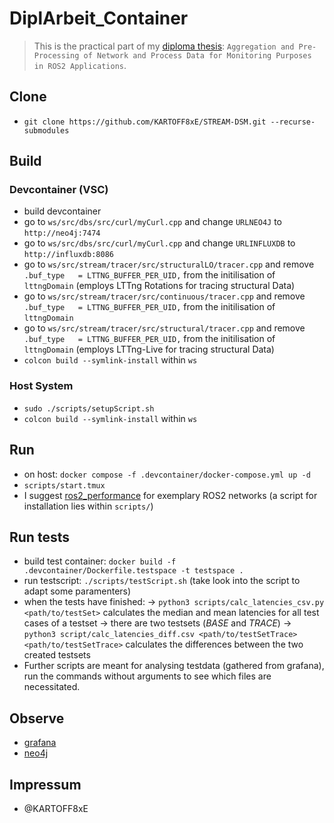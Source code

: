 # DiplArbeit_Container

> This is the practical part of my [diploma thesis](https://github.com/KARTOFF8xE/DiplArbeit): `Aggregation and Pre-Processing of Network and Process Data for Monitoring Purposes in ROS2 Applications`.


## Clone 
* `git clone https://github.com/KARTOFF8xE/STREAM-DSM.git --recurse-submodules`


## Build
### Devcontainer (VSC)
* build devcontainer
* go to `ws/src/dbs/src/curl/myCurl.cpp` and change `URLNEO4J` to `http://neo4j:7474`
* go to `ws/src/dbs/src/curl/myCurl.cpp` and change `URLINFLUXDB` to `http://influxdb:8086`
* go to `ws/src/stream/tracer/src/structuralLO/tracer.cpp` and remove `.buf_type   = LTTNG_BUFFER_PER_UID,` from the initilisation of `lttngDomain` (employs LTTng Rotations for tracing structural Data)
* go to `ws/src/stream/tracer/src/continuous/tracer.cpp` and remove `.buf_type   = LTTNG_BUFFER_PER_UID,` from the initilisation of `lttngDomain`
* go to `ws/src/stream/tracer/src/structural/tracer.cpp` and remove `.buf_type   = LTTNG_BUFFER_PER_UID,` from the initilisation of `lttngDomain` (employs LTTng-Live for tracing structural Data)
* `colcon build --symlink-install` within `ws`


### Host System
* `sudo ./scripts/setupScript.sh`
* `colcon build --symlink-install` within `ws`


## Run
* on host: `docker compose -f .devcontainer/docker-compose.yml up -d`
* `scripts/start.tmux`
* I suggest [ros2_performance](https://github.com/Irobot-ros/ros2-performance) for exemplary ROS2 networks (a script for installation lies within `scripts/`)


## Run tests
* build test container: `docker build -f .devcontainer/Dockerfile.testspace -t testspace .`
* run testscript: `./scripts/testScript.sh` (take look into the script to adapt some paramenters)
* when the tests have finished:
    &rarr; `python3 scripts/calc_latencies_csv.py <path/to/testSet>` calculates the median and mean latencies for all test cases of a testset
        &rarr; there are two testsets (_BASE_ and _TRACE_)
    &rarr; `python3 script/calc_latencies_diff.csv <path/to/testSetTrace> <path/to/testSetTrace>` calculates the differences between the two created testsets
* Further scripts are meant for analysing testdata (gathered from grafana), run the commands without arguments to see which files are necessitated.

## Observe
* [grafana](http://localhost:3000/)
* [neo4j](http://localhost:7474/)



## Impressum
* @KARTOFF8xE